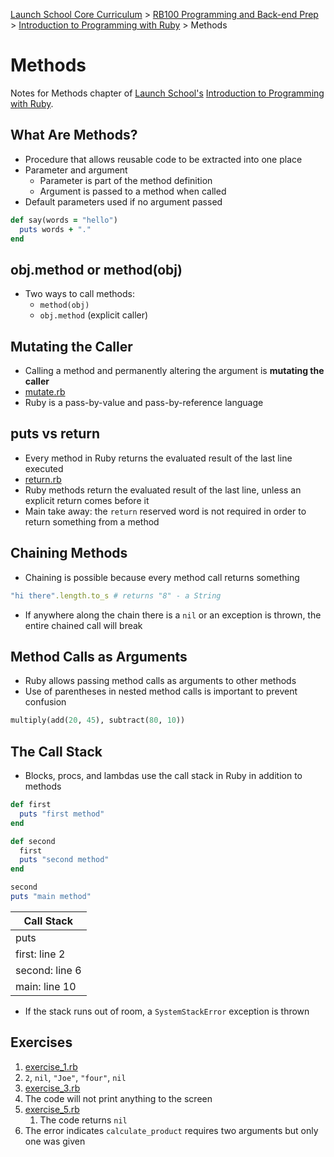 [Launch School Core Curriculum][readme] >
[RB100 Programming and Back-end Prep][rb100] >
[Introduction to Programming with Ruby][intro-notes] >
Methods

# Methods

Notes for Methods chapter of [Launch School's][launch-school] [Introduction to Programming with Ruby][intro-to-ruby].

## What Are Methods?

- Procedure that allows reusable code to be extracted into one place
- Parameter and argument
  - Parameter is part of the method definition
  - Argument is passed to a method when called
- Default parameters used if no argument passed

```ruby
def say(words = "hello")
  puts words + "."
end
```

## obj.method or method(obj)

- Two ways to call methods:
  - `method(obj)`
  - `obj.method` (explicit caller)

## Mutating the Caller

- Calling a method and permanently altering the argument is **mutating the caller**
- [mutate.rb](mutate.rb)
- Ruby is a pass-by-value and pass-by-reference language

## puts vs return

- Every method in Ruby returns the evaluated result of the last line executed
- [return.rb](return.rb)
- Ruby methods return the evaluated result of the last line, unless an explicit return comes before it
- Main take away: the `return` reserved word is not required in order to return something from a method

## Chaining Methods

- Chaining is possible because every method call returns something

```ruby
"hi there".length.to_s # returns "8" - a String
```

- If anywhere along the chain there is a `nil` or an exception is thrown, the entire chained call will break

## Method Calls as Arguments

- Ruby allows passing method calls as arguments to other methods
- Use of parentheses in nested method calls is important to prevent confusion

```ruby
multiply(add(20, 45), subtract(80, 10))
```

## The Call Stack

- Blocks, procs, and lambdas use the call stack in Ruby in addition to methods

```ruby
def first
  puts "first method"
end

def second
  first
  puts "second method"
end

second
puts "main method"
```

| Call Stack     |
| -------------- |
| puts           |
| first: line 2  |
| second: line 6 |
| main: line 10  |

- If the stack runs out of room, a `SystemStackError` exception is thrown

## Exercises

1. [exercise_1.rb](exercise_1.rb)
2. `2`, `nil`, `"Joe"`, `"four"`, `nil`
3. [exercise_3.rb](exercise_3.rb)
4. The code will not print anything to the screen
5. [exercise_5.rb](exercise_5.rb)
   1. The code returns `nil`
6. The error indicates `calculate_product` requires two arguments but only one was given

<!-- internal links -->

[intro-notes]: /books/introduction_to_programming_with_ruby/notes.md
[rb100]: /rb100/notes.md
[readme]: /README.md

<!-- external links -->

[intro-to-ruby]: https://launchschool.com/books/ruby
[launch-school]: https://launchschool.com
